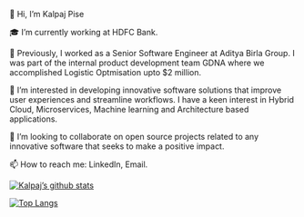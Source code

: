 👋 Hi, I’m Kalpaj Pise

🎓 I’m currently working at HDFC Bank.

🌱 Previously, I worked as a Senior Software Engineer at Aditya Birla Group. I was part of the internal product development team GDNA where we accomplished Logistic Optmisation upto $2 million.

👀 I’m interested in developing innovative software solutions that improve user experiences and streamline workflows. I have a keen interest in Hybrid Cloud, Microservices, Machine learning and Architecture based applications.

💞️ I’m looking to collaborate on open source projects related to any innovative software that seeks to make a positive impact.

📫 How to reach me: LinkedIn, Email.

[![Kalpaj’s github stats](https://github-readme-stats.vercel.app/api?username=kalpajpise)](https://github.com/kalpajpise)

[![Top Langs](https://github-readme-stats.vercel.app/api/top-langs/?username=kalpajpise&layout=compact)](https://github.com/kalpajpise)
